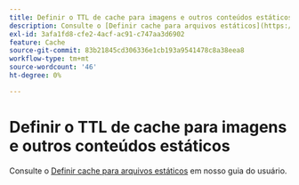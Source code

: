 ```yaml
---
title: Definir o TTL de cache para imagens e outros conteúdos estáticos
description: Consulte o [Definir cache para arquivos estáticos](https://experienceleague.adobe.com/docs/commerce-cloud-service/user-guide/configure/app/set-cache.html) em nosso guia do usuário.
exl-id: 3afa1fd8-cfe2-4acf-ac91-c747aa3d6902
feature: Cache
source-git-commit: 83b21845cd306336e1cb193a9541478c8a38eea8
workflow-type: tm+mt
source-wordcount: '46'
ht-degree: 0%

---
```


# Definir o TTL de cache para imagens e outros conteúdos estáticos

Consulte o [Definir cache para arquivos estáticos](https://experienceleague.adobe.com/docs/commerce-cloud-service/user-guide/configure/app/set-cache.html) em nosso guia do usuário.
